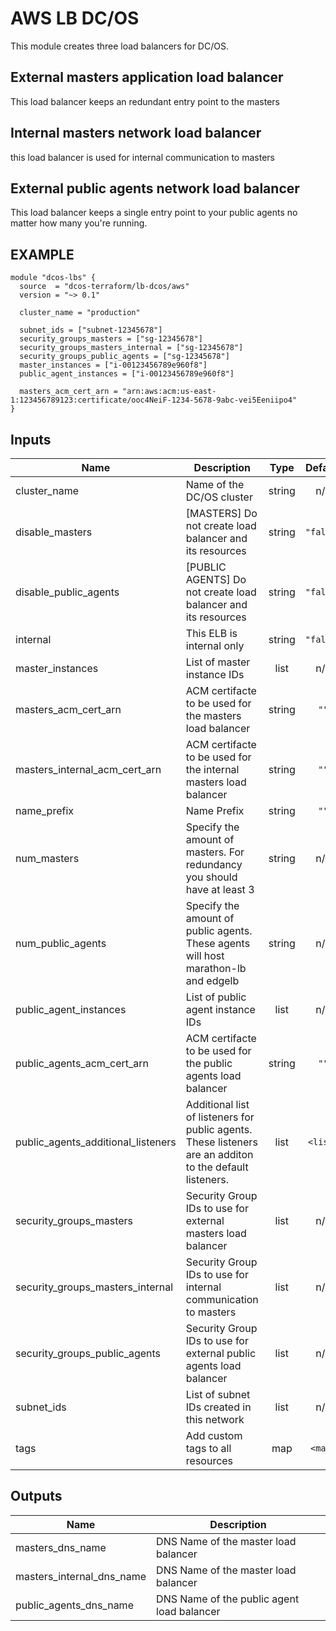 AWS LB DC/OS
============
This module creates three load balancers for DC/OS.

External masters application load balancer
------------------------------------------
This load balancer keeps an redundant entry point to the masters

Internal masters network load balancer
--------------------------------------
this load balancer is used for internal communication to masters

External public agents network load balancer
--------------------------------------------
This load balancer keeps a single entry point to your public agents no matter how many you're running.

EXAMPLE
-------

```hcl
module "dcos-lbs" {
  source  = "dcos-terraform/lb-dcos/aws"
  version = "~> 0.1"

  cluster_name = "production"

  subnet_ids = ["subnet-12345678"]
  security_groups_masters = ["sg-12345678"]
  security_groups_masters_internal = ["sg-12345678"]
  security_groups_public_agents = ["sg-12345678"]
  master_instances = ["i-00123456789e960f8"]
  public_agent_instances = ["i-00123456789e960f8"]

  masters_acm_cert_arn = "arn:aws:acm:us-east-1:123456789123:certificate/ooc4NeiF-1234-5678-9abc-vei5Eeniipo4"
}
```

## Inputs

| Name | Description | Type | Default | Required |
|------|-------------|:----:|:-----:|:-----:|
| cluster\_name | Name of the DC/OS cluster | string | n/a | yes |
| disable\_masters | [MASTERS] Do not create load balancer and its resources | string | `"false"` | no |
| disable\_public\_agents | [PUBLIC AGENTS] Do not create load balancer and its resources | string | `"false"` | no |
| internal | This ELB is internal only | string | `"false"` | no |
| master\_instances | List of master instance IDs | list | n/a | yes |
| masters\_acm\_cert\_arn | ACM certifacte to be used for the masters load balancer | string | `""` | no |
| masters\_internal\_acm\_cert\_arn | ACM certifacte to be used for the internal masters load balancer | string | `""` | no |
| name\_prefix | Name Prefix | string | `""` | no |
| num\_masters | Specify the amount of masters. For redundancy you should have at least 3 | string | n/a | yes |
| num\_public\_agents | Specify the amount of public agents. These agents will host marathon-lb and edgelb | string | n/a | yes |
| public\_agent\_instances | List of public agent instance IDs | list | n/a | yes |
| public\_agents\_acm\_cert\_arn | ACM certifacte to be used for the public agents load balancer | string | `""` | no |
| public\_agents\_additional\_listeners | Additional list of listeners for public agents. These listeners are an additon to the default listeners. | list | `<list>` | no |
| security\_groups\_masters | Security Group IDs to use for external masters load balancer | list | n/a | yes |
| security\_groups\_masters\_internal | Security Group IDs to use for internal communication to masters | list | n/a | yes |
| security\_groups\_public\_agents | Security Group IDs to use for external public agents load balancer | list | n/a | yes |
| subnet\_ids | List of subnet IDs created in this network | list | n/a | yes |
| tags | Add custom tags to all resources | map | `<map>` | no |

## Outputs

| Name | Description |
|------|-------------|
| masters\_dns\_name | DNS Name of the master load balancer |
| masters\_internal\_dns\_name | DNS Name of the master load balancer |
| public\_agents\_dns\_name | DNS Name of the public agent load balancer |


